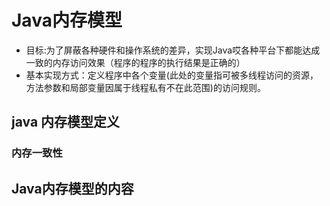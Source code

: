 # Java内存模型

- 目标:为了屏蔽各种硬件和操作系统的差异，实现Java哎各种平台下都能达成一致的内存访问效果（程序的程序的执行结果是正确的）
- 基本实现方式：定义程序中各个变量(此处的变量指可被多线程访问的资源，方法参数和局部变量因属于线程私有不在此范围)的访问规则。

## java 内存模型定义
   ### 内存一致性
   ###  
## Java内存模型的内容
